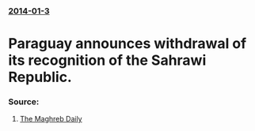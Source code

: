 ### [2014-01-3](/news/2014/01/3/index.md)

# Paraguay announces withdrawal of its recognition of the Sahrawi Republic. 




### Source:

1. [The Maghreb Daily](http://www.lemag.ma/english/Paraguay-withdraws-recognition-of-so-called-Sahrawi-Republic_a6153.html)

